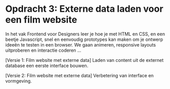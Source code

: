 # Opdracht 3: Externe data laden voor een film website

In het vak Frontend voor Designers leer je hoe je met HTML en CSS, en een beetje Javascript, snel en eenvoudig prototypes kan maken om je ontwerp ideeën te testen in een browser. We gaan animeren, responsive layouts uitproberen en interactie coderen ...

[Versie 1: Film website met externe data] Laden van content uit de externet database een eerste interface bouwen.

[Versie 2: Film website met externe data] Verbetering van interface en vormgeving. 
